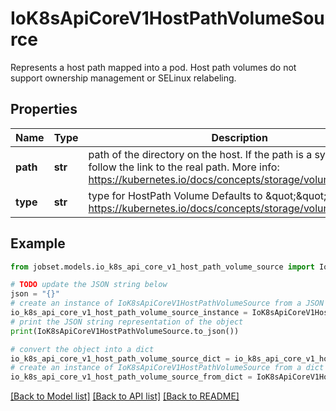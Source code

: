 # IoK8sApiCoreV1HostPathVolumeSource

Represents a host path mapped into a pod. Host path volumes do not support ownership management or SELinux relabeling.

## Properties

Name | Type | Description | Notes
------------ | ------------- | ------------- | -------------
**path** | **str** | path of the directory on the host. If the path is a symlink, it will follow the link to the real path. More info: https://kubernetes.io/docs/concepts/storage/volumes#hostpath | 
**type** | **str** | type for HostPath Volume Defaults to \&quot;\&quot; More info: https://kubernetes.io/docs/concepts/storage/volumes#hostpath | [optional] 

## Example

```python
from jobset.models.io_k8s_api_core_v1_host_path_volume_source import IoK8sApiCoreV1HostPathVolumeSource

# TODO update the JSON string below
json = "{}"
# create an instance of IoK8sApiCoreV1HostPathVolumeSource from a JSON string
io_k8s_api_core_v1_host_path_volume_source_instance = IoK8sApiCoreV1HostPathVolumeSource.from_json(json)
# print the JSON string representation of the object
print(IoK8sApiCoreV1HostPathVolumeSource.to_json())

# convert the object into a dict
io_k8s_api_core_v1_host_path_volume_source_dict = io_k8s_api_core_v1_host_path_volume_source_instance.to_dict()
# create an instance of IoK8sApiCoreV1HostPathVolumeSource from a dict
io_k8s_api_core_v1_host_path_volume_source_from_dict = IoK8sApiCoreV1HostPathVolumeSource.from_dict(io_k8s_api_core_v1_host_path_volume_source_dict)
```
[[Back to Model list]](../README.md#documentation-for-models) [[Back to API list]](../README.md#documentation-for-api-endpoints) [[Back to README]](../README.md)


